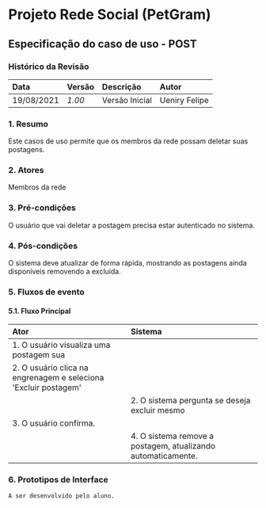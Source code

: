 # Projeto Rede Social (PetGram)

## Especificação do caso de uso - POST

### Histórico da Revisão 

|  Data  | Versão | Descrição | Autor |
|:-------|:-------|:----------|:------|
| 19/08/2021 | *1.00* | Versão Inicial  | Ueniry Felipe |

### 1. Resumo 

Este casos de uso permite que os membros da rede possam deletar suas postagens.

### 2. Atores 

Membros da rede

### 3. Pré-condições

O usuário que vai deletar a postagem precisa estar autenticado no sistema.

### 4. Pós-condições

O sistema deve atualizar de forma rápida, mostrando as postagens ainda disponíveis removendo a excluída.

### 5. Fluxos de evento
#### 5.1. Fluxo Principal
|  Ator  | Sistema |
|:-------|:------- |
|1. O usuário visualiza uma postagem sua||
|2. O usuário clica na engrenagem e seleciona 'Excluir postagem'||
||2. O sistema pergunta se deseja excluir mesmo|
|3. O usuário confirma.||
||4. O sistema remove a postagem, atualizando automaticamente.|


### 6. Prototipos de Interface

`A ser desenvolvido pelo aluno.`
